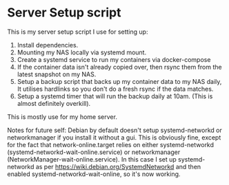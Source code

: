 # Server Setup script

This is my server setup script I use for setting up:
1. Install dependencies.
2. Mounting my NAS locally via systemd mount.
3. Create a systemd service to run my containers via docker-compose
4. If the container data isn't already copied over, then rsync them from the latest snapshot on my NAS.
5. Setup a backup script that backs up my container data to my NAS daily,  It utilises hardlinks so you don't do a fresh rsync if the data matches.
6. Setup a systemd timer that will run the backup daily at 10am. (This is almost definitely overkill).

This is mostly use for my home server.

Notes for future self:
Debian by default doesn't setup systemd-networkd or networkmanager if you install it without a gui. This is obviously fine, except for the fact that network-online.target relies on either systemd-networkd (systemd-networkd-wait-online.service) or networkmanager (NetworkManager-wait-online.service). In this case I set up systemd-networkd as per https://wiki.debian.org/SystemdNetworkd and then enabled systemd-networkd-wait-online, so it's now working.
